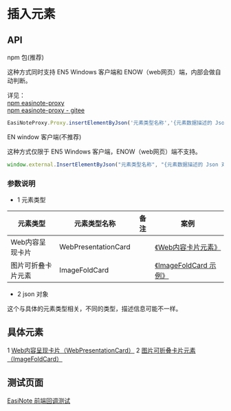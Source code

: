 # 插入元素

## API

npm 包(推荐)  

这种方式同时支持 EN5 Windows 客户端和 ENOW（web网页）端，内部会做自动判断。

详见：  
[npm easinote-proxy](https://github.com/EasiNote/EasiNote.ClientWebApi.Documentation/blob/master/zh-CN/apis/npm/easinote-proxy.md)  
[npm easinote-proxy - gitee](https://gitee.com/easinote/client-web-api-documentation/blob/master/zh-CN/apis/npm/easinote-proxy.md)

```js
EasiNoteProxy.Proxy.insertElementByJson('元素类型名称','{元素数据描述的 Json 对象}');
```

EN window 客户端(不推荐)

这种方式仅限于 EN5 Windows 客户端，ENOW（web网页）端不支持。

```js
window.external.InsertElementByJson("元素类型名称", "{元素数据描述的 Json 对象}")
```

### 参数说明

* 1 元素类型

| 元素类型        | 元素类型名称        | 备注 | 案例                                                                        |
|-------------|---------------------|------|---------------------------------------------------------------------------|
| Web内容呈现卡片 | WebPresentationCard |      | [《Web内容卡片元素》](https://r302.cc/4z6Vvlp?platform=enpc&channel=copylink) |
| 图片可折叠卡片元素 | ImageFoldCard |      | [《ImageFoldCard 示例》](https://r302.cc/1eMemMb?platform=enpc&channel=copylink) |

* 2 json 对象

这个与具体的元素类型相关，不同的类型，描述信息可能不一样。

## 具体元素

1 [Web内容呈现卡片（WebPresentationCard）](./element-json/web-presentation-card.md)
2 [图片可折叠卡片元素（ImageFoldCard）](./element-json/image-fold-card.md)

## 测试页面

[EasiNote 前端回调测试](https://easinote.github.io/EasiNote.ClientWebApi.Documentation/ )
